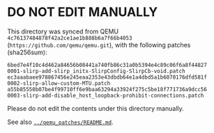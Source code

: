 # DO NOT EDIT MANUALLY

This directory was synced from QEMU `4c76137484878f42a2ce1ae1b888b6a7f66b4053` (`https://github.com/qemu/qemu.git`),
with the following patches (sha256sum):
```
6bed7e4f10c4d462a84656b08441a740fb86c31a0b5394e4c89c06f6a8f44827  0001-slirp-add-slirp_initx-SlirpConfig-SlirpCb-void.patch
ec3aaabaee978867456e245eaa2353e43dbdb64e1a4dbd5a1b6070176dfd581f  0002-slirp-allow-custom-MTU.patch
a55b85550b07be4f99710ff6e9baa63294a33924f275c5be18f771736a9dcc56  0003-slirp-add-disable_host_loopback-prohibit-connections.patch
```

Please do not edit the contents under this directory manually.

See also [`../qemu_patches/README.md`](../qemu_patches/README.md).
